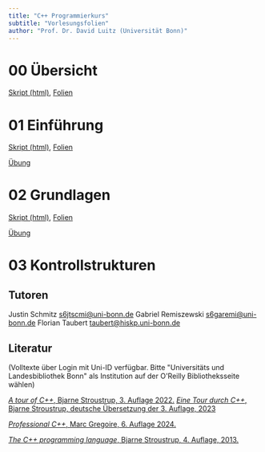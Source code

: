 ```yaml
---
title: "C++ Programmierkurs"
subtitle: "Vorlesungsfolien"
author: "Prof. Dr. David Luitz (Universität Bonn)"
---
```


# 00 Übersicht
[Skript (html)](html/00_uebersicht.html), [Folien](revealjs/00_uebersicht.html)


# 01 Einführung
[Skript (html)](html/01_einleitung.html), [Folien](revealjs/01_einleitung.html)

[Übung](html/exercises/01_basics.html)


# 02 Grundlagen

[Skript (html)](html/02_grundlagen.html), [Folien](revealjs/02_grundlagen.html)

[Übung](html/exercises/02_datatypes.html)


# 03 Kontrollstrukturen


## Tutoren

Justin Schmitz [<s6jtscmi@uni-bonn.de>](mailto:s6jtscmi@uni-bonn.de)
Gabriel Remiszewski [<s6garemi@uni-bonn.de>](mailto:s6garemi@uni-bonn.de)
Florian Taubert [<taubert@hiskp.uni-bonn.de>](mailto:taubert@hiskp.uni-bonn.de)


## Literatur

(Volltexte über Login mit Uni-ID verfügbar. Bitte "Universitäts und Landesbibliothek Bonn" als Institution auf der O'Reilly Bibliotheksseite wählen)


[*A tour of C++*, Bjarne Stroustrup, 3. Auflage 2022.](https://bonnus.ulb.uni-bonn.de/view/action/uresolver.do?operation=resolveService&package_service_id=17182510530006467&institutionId=6467&customerId=6440&VE=true)
[*Eine Tour durch C++*, Bjarne Stroustrup, deutsche Übersetzung der 3. Auflage, 2023](https://learning.oreilly.com/library/view/eine-tour-durch/9783747506271/?ar=)

[*Professional C++*, Marc Gregoire, 6. Auflage 2024.](https://bonnus.ulb.uni-bonn.de/view/action/uresolver.do?operation=resolveService&package_service_id=17172162860006467&institutionId=6467&customerId=6440&VE=true) 

[*The C++ programming language*, Bjarne Stroustrup, 4. Auflage, 2013.](https://bonnus.ulb.uni-bonn.de/discovery/fulldisplay?docid=alma991045188079506467&context=L&vid=49HBZ_ULB:DEFAULT&lang=de&search_scope=MyInst_and_CI&adaptor=Local%20Search%20Engine&isFrbr=true&tab=Everything&query=any,contains,The%20C%2B%2B%20programming%20language&sortby=date_d&facet=frbrgroupid,include,9026594507971066806&offset=0)
